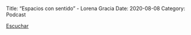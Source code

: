 Title: “Espacios con sentido” -  Lorena Gracia
Date: 2020-08-08
Category: Podcast

<a href="https://s.danilorca.com/2020-08-08.mp3" type="audio/mpeg">
Escuchar
</a>
